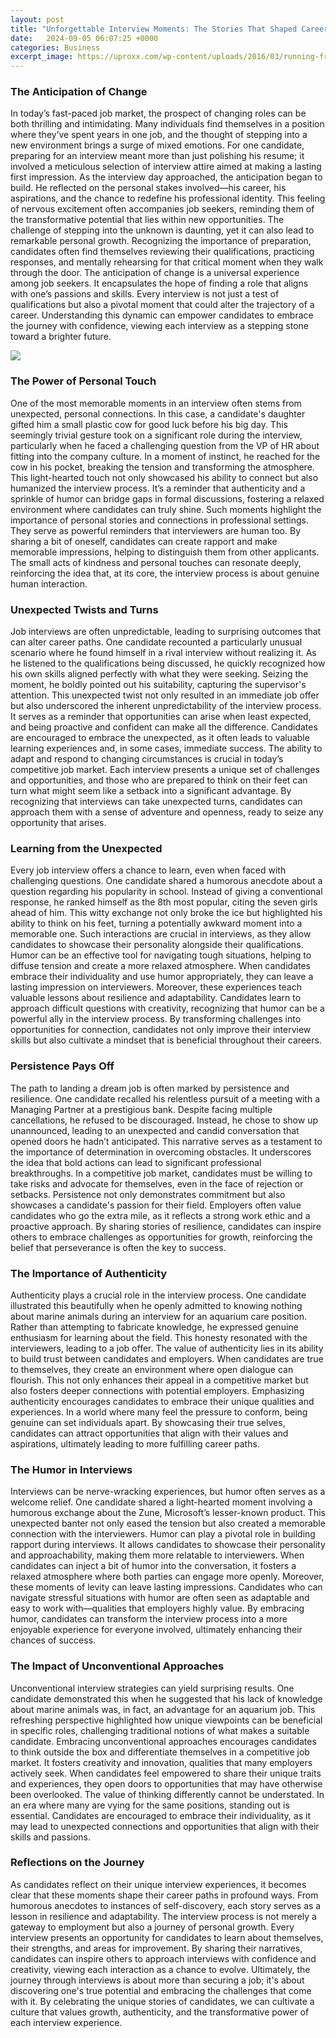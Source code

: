 ```yaml
---
layout: post
title: "Unforgettable Interview Moments: The Stories That Shaped Careers"
date:   2024-09-05 06:07:25 +0000
categories: Business
excerpt_image: https://uproxx.com/wp-content/uploads/2016/03/running-from-building.jpg
---
```


### The Anticipation of Change
In today’s fast-paced job market, the prospect of changing roles can be both thrilling and intimidating. Many individuals find themselves in a position where they’ve spent years in one job, and the thought of stepping into a new environment brings a surge of mixed emotions. For one candidate, preparing for an interview meant more than just polishing his resume; it involved a meticulous selection of interview attire aimed at making a lasting first impression. 
As the interview day approached, the anticipation began to build. He reflected on the personal stakes involved—his career, his aspirations, and the chance to redefine his professional identity. This feeling of nervous excitement often accompanies job seekers, reminding them of the transformative potential that lies within new opportunities. The challenge of stepping into the unknown is daunting, yet it can also lead to remarkable personal growth. Recognizing the importance of preparation, candidates often find themselves reviewing their qualifications, practicing responses, and mentally rehearsing for that critical moment when they walk through the door.
The anticipation of change is a universal experience among job seekers. It encapsulates the hope of finding a role that aligns with one’s passions and skills. Every interview is not just a test of qualifications but also a pivotal moment that could alter the trajectory of a career. Understanding this dynamic can empower candidates to embrace the journey with confidence, viewing each interview as a stepping stone toward a brighter future.

![](https://uproxx.com/wp-content/uploads/2016/03/running-from-building.jpg)
### The Power of Personal Touch
One of the most memorable moments in an interview often stems from unexpected, personal connections. In this case, a candidate's daughter gifted him a small plastic cow for good luck before his big day. This seemingly trivial gesture took on a significant role during the interview, particularly when he faced a challenging question from the VP of HR about fitting into the company culture. 
In a moment of instinct, he reached for the cow in his pocket, breaking the tension and transforming the atmosphere. This light-hearted touch not only showcased his ability to connect but also humanized the interview process. It’s a reminder that authenticity and a sprinkle of humor can bridge gaps in formal discussions, fostering a relaxed environment where candidates can truly shine. 
Such moments highlight the importance of personal stories and connections in professional settings. They serve as powerful reminders that interviewers are human too. By sharing a bit of oneself, candidates can create rapport and make memorable impressions, helping to distinguish them from other applicants. The small acts of kindness and personal touches can resonate deeply, reinforcing the idea that, at its core, the interview process is about genuine human interaction.
### Unexpected Twists and Turns
Job interviews are often unpredictable, leading to surprising outcomes that can alter career paths. One candidate recounted a particularly unusual scenario where he found himself in a rival interview without realizing it. As he listened to the qualifications being discussed, he quickly recognized how his own skills aligned perfectly with what they were seeking. Seizing the moment, he boldly pointed out his suitability, capturing the supervisor's attention.
This unexpected twist not only resulted in an immediate job offer but also underscored the inherent unpredictability of the interview process. It serves as a reminder that opportunities can arise when least expected, and being proactive and confident can make all the difference. Candidates are encouraged to embrace the unexpected, as it often leads to valuable learning experiences and, in some cases, immediate success.
The ability to adapt and respond to changing circumstances is crucial in today’s competitive job market. Each interview presents a unique set of challenges and opportunities, and those who are prepared to think on their feet can turn what might seem like a setback into a significant advantage. By recognizing that interviews can take unexpected turns, candidates can approach them with a sense of adventure and openness, ready to seize any opportunity that arises.
### Learning from the Unexpected
Every job interview offers a chance to learn, even when faced with challenging questions. One candidate shared a humorous anecdote about a question regarding his popularity in school. Instead of giving a conventional response, he ranked himself as the 8th most popular, citing the seven girls ahead of him. This witty exchange not only broke the ice but highlighted his ability to think on his feet, turning a potentially awkward moment into a memorable one.
Such interactions are crucial in interviews, as they allow candidates to showcase their personality alongside their qualifications. Humor can be an effective tool for navigating tough situations, helping to diffuse tension and create a more relaxed atmosphere. When candidates embrace their individuality and use humor appropriately, they can leave a lasting impression on interviewers.
Moreover, these experiences teach valuable lessons about resilience and adaptability. Candidates learn to approach difficult questions with creativity, recognizing that humor can be a powerful ally in the interview process. By transforming challenges into opportunities for connection, candidates not only improve their interview skills but also cultivate a mindset that is beneficial throughout their careers.
### Persistence Pays Off
The path to landing a dream job is often marked by persistence and resilience. One candidate recalled his relentless pursuit of a meeting with a Managing Partner at a prestigious bank. Despite facing multiple cancellations, he refused to be discouraged. Instead, he chose to show up unannounced, leading to an unexpected and candid conversation that opened doors he hadn’t anticipated.
This narrative serves as a testament to the importance of determination in overcoming obstacles. It underscores the idea that bold actions can lead to significant professional breakthroughs. In a competitive job market, candidates must be willing to take risks and advocate for themselves, even in the face of rejection or setbacks.
Persistence not only demonstrates commitment but also showcases a candidate's passion for their field. Employers often value candidates who go the extra mile, as it reflects a strong work ethic and a proactive approach. By sharing stories of resilience, candidates can inspire others to embrace challenges as opportunities for growth, reinforcing the belief that perseverance is often the key to success.
### The Importance of Authenticity
Authenticity plays a crucial role in the interview process. One candidate illustrated this beautifully when he openly admitted to knowing nothing about marine animals during an interview for an aquarium care position. Rather than attempting to fabricate knowledge, he expressed genuine enthusiasm for learning about the field. This honesty resonated with the interviewers, leading to a job offer.
The value of authenticity lies in its ability to build trust between candidates and employers. When candidates are true to themselves, they create an environment where open dialogue can flourish. This not only enhances their appeal in a competitive market but also fosters deeper connections with potential employers.
Emphasizing authenticity encourages candidates to embrace their unique qualities and experiences. In a world where many feel the pressure to conform, being genuine can set individuals apart. By showcasing their true selves, candidates can attract opportunities that align with their values and aspirations, ultimately leading to more fulfilling career paths.
### The Humor in Interviews
Interviews can be nerve-wracking experiences, but humor often serves as a welcome relief. One candidate shared a light-hearted moment involving a humorous exchange about the Zune, Microsoft’s lesser-known product. This unexpected banter not only eased the tension but also created a memorable connection with the interviewers.
Humor can play a pivotal role in building rapport during interviews. It allows candidates to showcase their personality and approachability, making them more relatable to interviewers. When candidates can inject a bit of humor into the conversation, it fosters a relaxed atmosphere where both parties can engage more openly.
Moreover, these moments of levity can leave lasting impressions. Candidates who can navigate stressful situations with humor are often seen as adaptable and easy to work with—qualities that employers highly value. By embracing humor, candidates can transform the interview process into a more enjoyable experience for everyone involved, ultimately enhancing their chances of success.
### The Impact of Unconventional Approaches
Unconventional interview strategies can yield surprising results. One candidate demonstrated this when he suggested that his lack of knowledge about marine animals was, in fact, an advantage for an aquarium job. This refreshing perspective highlighted how unique viewpoints can be beneficial in specific roles, challenging traditional notions of what makes a suitable candidate.
Embracing unconventional approaches encourages candidates to think outside the box and differentiate themselves in a competitive job market. It fosters creativity and innovation, qualities that many employers actively seek. When candidates feel empowered to share their unique traits and experiences, they open doors to opportunities that may have otherwise been overlooked.
The value of thinking differently cannot be understated. In an era where many are vying for the same positions, standing out is essential. Candidates are encouraged to embrace their individuality, as it may lead to unexpected connections and opportunities that align with their skills and passions.
### Reflections on the Journey
As candidates reflect on their unique interview experiences, it becomes clear that these moments shape their career paths in profound ways. From humorous anecdotes to instances of self-discovery, each story serves as a lesson in resilience and adaptability. The interview process is not merely a gateway to employment but also a journey of personal growth.
Every interview presents an opportunity for candidates to learn about themselves, their strengths, and areas for improvement. By sharing their narratives, candidates can inspire others to approach interviews with confidence and creativity, viewing each interaction as a chance to evolve.
Ultimately, the journey through interviews is about more than securing a job; it's about discovering one's true potential and embracing the challenges that come with it. By celebrating the unique stories of candidates, we can cultivate a culture that values growth, authenticity, and the transformative power of each interview experience.
